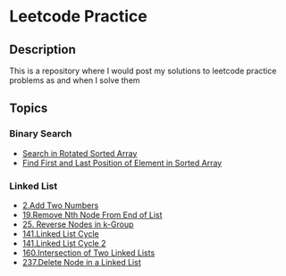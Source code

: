 # Leetcode Practice

## Description
This is a repository where I would post my solutions to leetcode practice problems as and when I solve them


## Topics 
### Binary Search
<ul>

  <li><a href="https://leetcode.com/problems/search-in-rotated-sorted-array/description/">Search in Rotated Sorted Array</a></li>
  <li><a href="https://leetcode.com/problems/find-first-and-last-position-of-element-in-sorted-array/">Find First and Last Position of Element in Sorted Array</a></li>
</ul>


### Linked List
<ul>
  <li><a href="https://leetcode.com/problems/add-two-numbers/description/">2.Add Two Numbers</a></li>
  <li><a href="https://leetcode.com/problems/remove-nth-node-from-end-of-list/description/">19.Remove Nth Node From End of List</a></li>
  <li><a href="https://leetcode.com/problems/reverse-nodes-in-k-group/description/">25. Reverse Nodes in k-Group</a></li>
  <li><a href="https://leetcode.com/problems/intersection-of-two-linked-lists/">141.Linked List Cycle</a></li>
  <li><a href="https://leetcode.com/problems/linked-list-cycle-ii/">141.Linked List Cycle 2</a></li>
  <li><a href="https://leetcode.com/problems/linked-list-cycle/">160.Intersection of Two Linked Lists</a></li>
  <li><a href="https://leetcode.com/problems/delete-node-in-a-linked-list/description/">237.Delete Node in a Linked List</a></li>
<ul>
